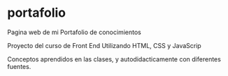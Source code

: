 # portafolio
Pagina web de mi Portafolio de conocimientos

Proyecto del curso de Front End 
Utilizando HTML, CSS y JavaScrip

Conceptos aprendidos en las clases, y autodidacticamente con diferentes fuentes.
